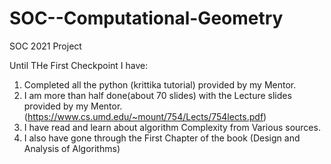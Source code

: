 # SOC--Computational-Geometry
SOC 2021 Project


Until THe First Checkpoint I have:

1) Completed all the python (krittika tutorial) provided by my Mentor.
2) I am more than half done(about 70 slides) with the Lecture slides provided by my Mentor. (https://www.cs.umd.edu/~mount/754/Lects/754lects.pdf)
3) I have read and learn about algorithm Complexity from Various sources.
4) I also have gone through the First Chapter of the book (Design and Analysis of Algorithms)
